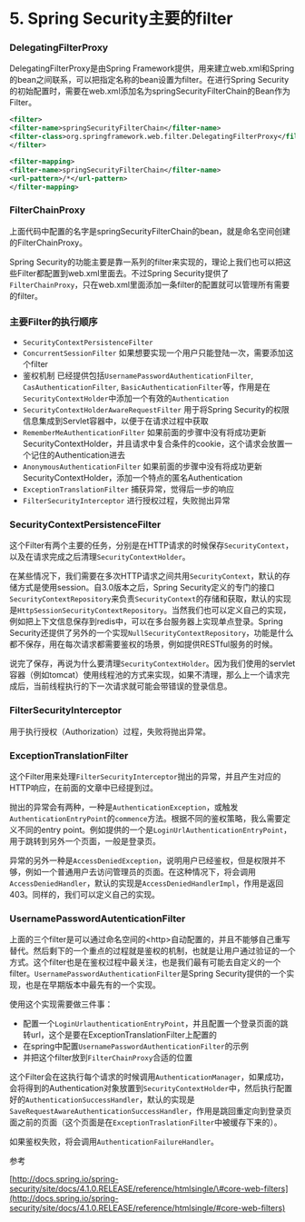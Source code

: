 # 5. Spring Security主要的filter

### DelegatingFilterProxy

DelegatingFilterProxy是由Spring Framework提供，用来建立web.xml和Spring的bean之间联系，可以把指定名称的bean设置为filter。在进行Spring Security的初始配置时，需要在web.xml添加名为springSecurityFilterChain的Bean作为Filter。

```xml
<filter>
<filter-name>springSecurityFilterChain</filter-name>
<filter-class>org.springframework.web.filter.DelegatingFilterProxy</filter-class>
</filter>

<filter-mapping>
<filter-name>springSecurityFilterChain</filter-name>
<url-pattern>/*</url-pattern>
</filter-mapping>
```

### FilterChainProxy

上面代码中配置的名字是springSecurityFilterChain的bean，就是命名空间创建的FilterChainProxy。

Spring Security的功能主要是靠一系列的filter来实现的，理论上我们也可以把这些Filter都配置到web.xml里面去。不过Spring Security提供了`FilterChainProxy`，只在web.xml里面添加一条filter的配置就可以管理所有需要的filter。

### 主要Filter的执行顺序

* `SecurityContextPersistenceFilter`
* `ConcurrentSessionFilter` 如果想要实现一个用户只能登陆一次，需要添加这个filter
* 鉴权机制 已经提供包括`UsernamePasswordAuthenticationFilter`, `CasAuthenticationFilter`, `BasicAuthenticationFilter`等，作用是在`SecurityContextHolder`中添加一个有效的`Authentication`
* `SecurityContextHolderAwareRequestFilter` 用于将Spring Security的权限信息集成到Servlet容器中，以便于在请求过程中获取
* `RememberMeAuthenticationFilter` 如果前面的步骤中没有将成功更新SecurityContextHolder，并且请求中复合条件的cookie，这个请求会放置一个记住的Authentication进去
* `AnonymousAuthenticationFilter` 如果前面的步骤中没有将成功更新SecurityContextHolder，添加一个特点的匿名Authentication
* `ExceptionTranslationFilter` 捕获异常，觉得后一步的响应
* `FilterSecurityInterceptor` 进行授权过程，失败抛出异常

### SecurityContextPersistenceFilter

这个Filter有两个主要的任务，分别是在HTTP请求的时候保存`SecurityContext`，以及在请求完成之后清理`SecurityContextHolder`。

在某些情况下，我们需要在多次HTTP请求之间共用`SecurityContext`，默认的存储方式是使用session。自3.0版本之后，Spring Security定义的专门的接口`SecurityContextRepository`来负责`SecurityContext`的存储和获取，默认的实现是`HttpSessionSecurityContextRepository`。当然我们也可以定义自己的实现，例如把上下文信息保存到redis中，可以在多台服务器上实现单点登录。Spring Security还提供了另外的一个实现`NullSecurityContextRepository`，功能是什么都不保存，用在每次请求都需要鉴权的场景，例如提供RESTful服务的时候。

说完了保存，再说为什么要清理`SecurityContextHolder`。因为我们使用的servlet容器（例如tomcat）使用线程池的方式来实现，如果不清理，那么上一个请求完成后，当前线程执行的下一次请求就可能会带错误的登录信息。

### FilterSecurityInterceptor

用于执行授权（Authorization）过程，失败将抛出异常。

### ExceptionTranslationFilter

这个Filter用来处理`FilterSecurityInterceptor`抛出的异常，并且产生对应的HTTP响应，在前面的文章中已经提到过。

抛出的异常会有两种，一种是`AuthenticationException`，或触发`AuthenticationEntryPoint`的`commence`方法。根据不同的鉴权策略，我么需要定义不同的entry point。例如提供的一个是`LoginUrlAuthenticationEntryPoint`，用于跳转到另外一个页面，一般是登录页。

异常的另外一种是`AccessDeniedException`，说明用户已经鉴权，但是权限并不够，例如一个普通用户去访问管理员的页面。在这种情况下，将会调用`AccessDeniedHandler`，默认的实现是`AccessDeniedHandlerImpl`，作用是返回403。同样的，我们可以定义自己的实现。

### UsernamePasswordAutenticationFilter

上面的三个filter是可以通过命名空间的\<http\>自动配置的，并且不能够自己重写替代。然后剩下的一个重点的过程就是鉴权的机制，也就是让用户通过验证的一个方式。这个filter也是在鉴权过程中最关注，也是我们最有可能去自定义的一个filter。`UsernamePasswordAuthenticationFilter`是Spring Security提供的一个实现，也是在早期版本中最先有的一个实现。

使用这个实现需要做三件事：

* 配置一个`LoginUrlauthenticationEntryPoint`，并且配置一个登录页面的跳转url，这个是要在ExceptionTranslationFilter上配置的
* 在spring中配置`UsernamePasswordAuthenticationFilter`的示例
* 并把这个filter放到`FilterChainProxy`合适的位置

这个Filter会在这执行每个请求的时候调用`AuthenticationManager`，如果成功，会将得到的Authentication对象放置到`SecurityContextHolder`中，然后执行配置好的`AuthenticationSuccessHandler`，默认的实现是`SaveRequestAwareAuthenticationSuccessHandler`，作用是跳回重定向到登录页面之前的页面（这个页面是在`ExceptionTraslationFilter`中被缓存下来的）。

如果鉴权失败，将会调用`AuthenticationFailureHandler`。

参考

[http://docs.spring.io/spring-security/site/docs/4.1.0.RELEASE/reference/htmlsingle/\#core-web-filters](http://docs.spring.io/spring-security/site/docs/4.1.0.RELEASE/reference/htmlsingle/#core-web-filters)



